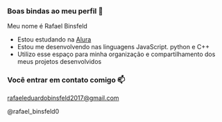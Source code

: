 ### Boas bindas ao meu perfil 💙


Meu nome é Rafael Binsfeld
- Estou estudando na [Alura](https://www.alura.com.br)
- Estou me desenvolvendo nas linguagens JavaScript. python e C++
- Utilizo esse espaço para minha organização e compartilhamento dos meus projetos desenvolvidos

### Você entrar em contato comigo 📫

rafaeleduardobinsfeld2017@gmail.com

@rafael_binsfeld0

